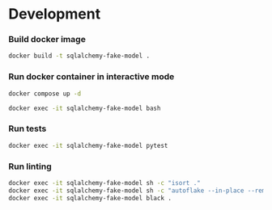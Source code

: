 # Development

### Build docker image
```bash
docker build -t sqlalchemy-fake-model .
```

### Run docker container in interactive mode
```bash
docker compose up -d
```

```bash
docker exec -it sqlalchemy-fake-model bash
```

### Run tests
```bash
docker exec -it sqlalchemy-fake-model pytest
```

### Run linting
```bash
docker exec -it sqlalchemy-fake-model sh -c "isort ."
docker exec -it sqlalchemy-fake-model sh -c "autoflake --in-place --remove-all-unused-imports --ignore-init-module-imports --recursive ."
docker exec -it sqlalchemy-fake-model black .
```

